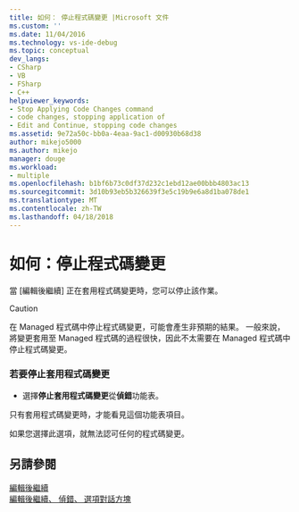 ```yaml
---
title: 如何： 停止程式碼變更 |Microsoft 文件
ms.custom: ''
ms.date: 11/04/2016
ms.technology: vs-ide-debug
ms.topic: conceptual
dev_langs:
- CSharp
- VB
- FSharp
- C++
helpviewer_keywords:
- Stop Applying Code Changes command
- code changes, stopping application of
- Edit and Continue, stopping code changes
ms.assetid: 9e72a50c-bb0a-4eaa-9ac1-d00930b68d38
author: mikejo5000
ms.author: mikejo
manager: douge
ms.workload:
- multiple
ms.openlocfilehash: b1bf6b73c0df37d232c1ebd12ae00bbb4803ac13
ms.sourcegitcommit: 3d10b93eb5b326639f3e5c19b9e6a8d1ba078de1
ms.translationtype: MT
ms.contentlocale: zh-TW
ms.lasthandoff: 04/18/2018
---
```

# <a name="how-to-stop-code-changes"></a>如何：停止程式碼變更
當 [編輯後繼續] 正在套用程式碼變更時，您可以停止該作業。  
  
> [!CAUTION]
>  在 Managed 程式碼中停止程式碼變更，可能會產生非預期的結果。 一般來說，將變更套用至 Managed 程式碼的過程很快，因此不太需要在 Managed 程式碼中停止程式碼變更。  
  
### <a name="to-stop-applying-code-changes"></a>若要停止套用程式碼變更  
  
-   選擇**停止套用程式碼變更**從**偵錯**功能表。  
  
 只有套用程式碼變更時，才能看見這個功能表項目。  
  
 如果您選擇此選項，就無法認可任何的程式碼變更。  
  
## <a name="see-also"></a>另請參閱  
 [編輯後繼續](../debugger/edit-and-continue.md)   
 [編輯後繼續、 偵錯、 選項對話方塊](http://msdn.microsoft.com/Library/009d225f-ef65-463f-a146-e4c518f86103)